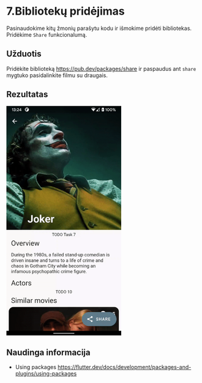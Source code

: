 # 7.Bibliotekų pridėjimas
Pasinaudokime kitų žmonių parašytu kodu ir išmokime pridėti bibliotekas. Pridėkime `Share` funkcionalumą. 

## Užduotis
Pridėkite biblioteką https://pub.dev/packages/share ir paspaudus ant `share` mygtuko pasidalinkite filmu su draugais. 

## Rezultatas
<img src="https://raw.githubusercontent.com/nma-vasara-2020/uzduotys/master/uzduotys/screenshots/7-completed-task.gif" width="300">

## Naudinga informacija
- Using packages https://flutter.dev/docs/development/packages-and-plugins/using-packages
